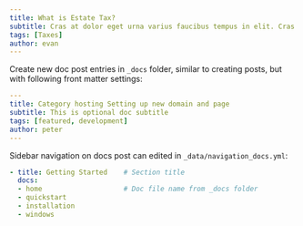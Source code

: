 ```yaml
---
title: What is Estate Tax?
subtitle: Cras at dolor eget urna varius faucibus tempus in elit. Cras a dui imperdiet, tempus metus quis, pharetra turpis.
tags: [Taxes]
author: evan
---
```


Create new doc post entries in `_docs` folder, similar to creating posts, but with following front matter settings:

```yml
---
title: Category hosting Setting up new domain and page
subtitle: This is optional doc subtitle
tags: [featured, development]
author: peter
---
```

Sidebar navigation on docs post can edited in `_data/navigation_docs.yml`:

```yml
- title: Getting Started    # Section title
  docs:
  - home                    # Doc file name from _docs folder
  - quickstart
  - installation
  - windows
```
